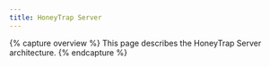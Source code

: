 ```yaml
---
title: HoneyTrap Server
---
```


{% capture overview %}
This page describes the HoneyTrap Server architecture.
{% endcapture %}
